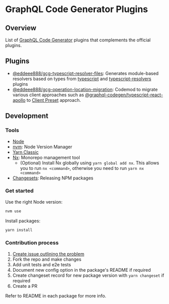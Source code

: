 # GraphQL Code Generator Plugins

## Overview

List of [GraphQL Code Generator](https://www.the-guild.dev/graphql/codegen) plugins that complements the official plugins.

## Plugins

- [@eddeee888/gcg-typescript-resolver-files](./packages/typescript-resolver-files): Generates module-based resolvers based on types from [typescript](https://the-guild.dev/graphql/codegen/plugins/typescript/typescript) and [typescript-resolvers](https://www.the-guild.dev/graphql/codegen/plugins/typescript/typescript-resolvers) plugins
- [@eddeee888/gcg-operation-location-migration](./packages/operation-location-migration/): Codemod to migrate various client approaches such as [@graphql-codegen/typescript-react-apollo](https://the-guild.dev/graphql/codegen/plugins/typescript/typescript-react-apollo) to [Client Preset](https://the-guild.dev/graphql/codegen/plugins/presets/preset-client) approach.

## Development

### Tools

- [Node](https://nodejs.org/)
- [nvm](https://github.com/nvm-sh/nvm): Node Version Manager
- [Yarn Classic](https://classic.yarnpkg.com/)
- [Nx](https://nx.dev/): Monorepo management tool
  - (Optional) Install Nx globally using `yarn global add nx`. This allows you to run `nx <command>`, otherwise you need to run `yarn nx <command>`
- [Changesets](https://github.com/changesets/changesets): Releasing NPM packages

### Get started

Use the right Node version:

```bash
nvm use
```

Install packages:

```bash
yarn install
```

### Contribution process

1. [Create issue outlining the problem](https://github.com/eddeee888/graphql-code-generator-plugins/issues/new/choose)
2. Fork the repo and make changes
3. Add unit tests and e2e tests
4. Document new config option in the package's README if required
5. Create changeset record for new package version with `yarn changeset` if required
6. Create a PR

Refer to README in each package for more info.
